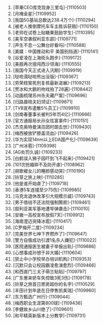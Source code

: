 
1. [苹果CEO库克现身三里屯]-[1110503]
1. [月掩金星]-[1109952]
1. [我国5G基站总数达238.4万个]-[1110294]
1. [被老人推倒摩托车车主胜诉获赔]-[1110150]
1. [老师在试卷上贴糖果鼓励学生]-[1110395]
1. [美军空袭叙利亚东部]-[1109771]
1. [声生不息一公舞台好看吗]-[1110588]
1. [美媒：中国推动和平 美国别挡道]-[1110141]
1. [谷爱凌在上海街头跑步]-[1109172]
1. [美舰再次擅闯西沙领海]-[1110555]
1. [我国今天正式进入汛期]-[1109919]
1. [哒啦滴哒啦熊出没版]-[1109367]
1. [劳荣枝案死刑复核最新进展]-[1109213]
1. [贾冰和大鹏的吻戏拍了28遍]-[1108442]
1. [动画梳理苏州杀夫藏尸案]-[1109696]
1. [归路晨晓夫妇领证]-[1109871]
1. [TVB宣布遣散5%员工]-[1109910]
1. [剑南春董事长被判5年罚4亿]-[1110666]
1. [官方通报局长孙女炫富事件]-[1110151]
1. [杰克奥特曼演员团时朗去世]-[1109430]
1. [梅西被放铲膝盖流血]-[1109426]
1. [华为实现14nm以上EDA国产化]-[1109639]
1. [广州冰雹]-[1109398]
1. [AG处罚久诚]-[1109233]
1. [白鹤误入狮子园吓到飞不起来]-[1109421]
1. [101次抢婚猝不及防开虐]-[1108962]
1. [胡歌被女儿的睡颜感动哭]-[1110190]
1. [铃芽之旅上映]-[1110285]
1. [他是谁开始虐了]-[1109718]
1. [香港5车连撞至少75伤]-[1109985]
1. [马克龙退休改革引大规模示威]-[1109743]
1. [男子借钱不还法院强制腾房]-[1109461]
1. [叙利亚美军基地遭导弹袭击]-[1110010]
1. [安徽一高校宣布放假7天]-[1109912]
1. [海南澄迈突降冰雹]-[1110417]
1. [C罗梅开二度]-[1109234]
1. [完美世界七神下界燃炸了]-[1109647]
1. [警方自俄成功引渡1名杀人嫌犯]-[1110022]
1. [医院通报医生被妻子举报出轨]-[1109886]
1. [心想事成孙想于非大婚]-[1110604]
1. [禁止中小学校举办培训机构]-[1109353]
1. [沉默只会让校园霸凌愈演愈烈]-[1109466]
1. [和西直门三太子萌兰贴贴]-[1109797]
1. [广东惠来轿车失控致3死3伤]-[1109178]
1. [铃芽之旅首日票房超你的名字]-[1110529]
1. [丰田计划年底在日停售凯美瑞]-[1109960]
1. [东方甄选广州行]-[1109044]
1. [梅西职业生涯第800球]-[1109436]
1. [李健故乡山川绝了]-[1109601]
1. [和平精英新版本上分教学]-[1109731]